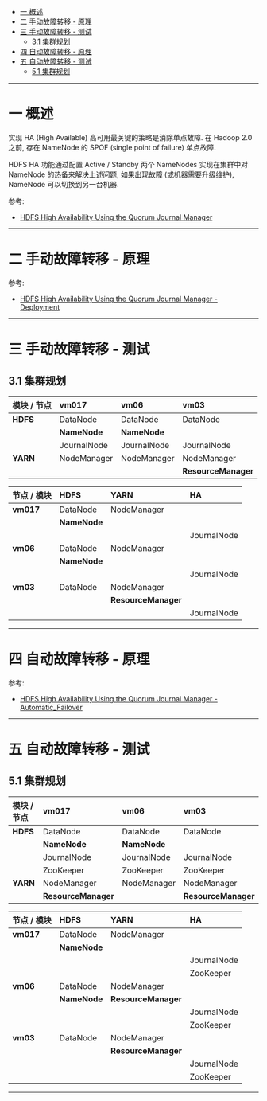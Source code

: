 
- [一 概述](#一-概述)
- [二 手动故障转移 - 原理](#二-手动故障转移---原理)
- [三 手动故障转移 - 测试](#三-手动故障转移---测试)
    - [3.1 集群规划](#31-集群规划)
- [四 自动故障转移 - 原理](#四-自动故障转移---原理)
- [五 自动故障转移 - 测试](#五-自动故障转移---测试)
    - [5.1 集群规划](#51-集群规划)

---

# 一 概述

实现 HA (High Available) 高可用最关键的策略是消除单点故障. 在 Hadoop 2.0 之前, 存在 NameNode 的 SPOF (single point of failure) 单点故障.

HDFS HA 功能通过配置 Active / Standby 两个 NameNodes 实现在集群中对 NameNode 的热备来解决上述问题, 如果出现故障 (或机器需要升级维护), NameNode 可以切换到另一台机器.

参考:
- [HDFS High Availability Using the Quorum Journal Manager](https://hadoop.apache.org/docs/r2.7.2/hadoop-project-dist/hadoop-hdfs/HDFSHighAvailabilityWithQJM.html)

---

# 二 手动故障转移 - 原理

参考:
- [HDFS High Availability Using the Quorum Journal Manager - Deployment](https://hadoop.apache.org/docs/r2.7.2/hadoop-project-dist/hadoop-hdfs/HDFSHighAvailabilityWithQJM.html#Deployment)

---

# 三 手动故障转移 - 测试

## 3.1 集群规划

| 模块 / 节点 | __vm017__ | __vm06__ | __vm03__ |
| :--- | :--- | :--- | :--- |
| __HDFS__ | DataNode | DataNode | DataNode |
|  | __NameNode__ | __NameNode__ |  |
|  | JournalNode | JournalNode | JournalNode |
| __YARN__ | NodeManager | NodeManager | NodeManager |
|  |  |  | __ResourceManager__ |

| 节点 / 模块 | __HDFS__ | __YARN__ |  __HA__ |
| :--- | :--- | :--- | :--- |
| __vm017__ | DataNode | NodeManager |  |
|  | __NameNode__ |  |  |
|  |  |  | JournalNode |
| __vm06__ | DataNode | NodeManager |  |
|  | __NameNode__ |  |  |
|  |  |  | JournalNode |
| __vm03__ | DataNode | NodeManager |  |
|  |  | __ResourceManager__ |  |
|  |  |  | JournalNode |

---


# 四 自动故障转移 - 原理

参考:
- [HDFS High Availability Using the Quorum Journal Manager - Automatic_Failover](https://hadoop.apache.org/docs/r2.7.2/hadoop-project-dist/hadoop-hdfs/HDFSHighAvailabilityWithQJM.html#Automatic_Failover)


---

# 五 自动故障转移 - 测试

## 5.1 集群规划

| 模块 / 节点 | __vm017__ | __vm06__ | __vm03__ |
| :--- | :--- | :--- | :--- |
| __HDFS__ | DataNode | DataNode | DataNode |
|  | __NameNode__ | __NameNode__ |  |
|  | JournalNode | JournalNode | JournalNode |
|  | ZooKeeper | ZooKeeper | ZooKeeper |
| __YARN__ | NodeManager | NodeManager | NodeManager |
|  | __ResourceManager__ |  | __ResourceManager__ |

| 节点 / 模块 | __HDFS__ | __YARN__ | __HA__ |
| :--- | :--- | :--- | :--- |
| __vm017__ | DataNode | NodeManager |  |
|  | __NameNode__ |  |  |
|  |  |  | JournalNode |
|  |  |  | ZooKeeper |
| __vm06__ | DataNode | NodeManager |  |
|  | __NameNode__ | __ResourceManager__ |  |
|  |  |  | JournalNode |
|  |  |  | ZooKeeper |
| __vm03__ | DataNode | NodeManager |  |
|  |  | __ResourceManager__ |  |
|  |  |  | JournalNode |
|  |  |  | ZooKeeper |


---
